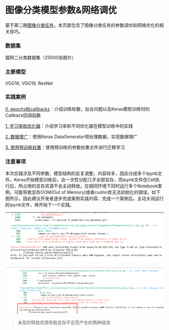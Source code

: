 # 图像分类模型参数&网络调优

基于第二期[图像分类任务](../DL_image_recognition/image_recongition.ipynb)，本页面包含了图像分类任务的参数调优和网络优化的相关技巧。



### 数据集

猫狗二分类数据集（25000张图片）



### 主要模型

VGG16, VGG19, ResNet



### 实践案例

[0. epochs和callbacks](./00_epoch_callbacks.ipynb)：介绍训练轮数，拟合问题以及Keras模型训练时的Callback回调函数

[1. 学习率和优化器](./01_lr_opt.ipynb)：介绍学习率和不同优化器在模型训练中的实践

[2. 数据增广](02_data_augumentation.ipynb)：使用Keras DataGenerator预处理数据，实现数据增广

[3. 使用预训练权重](03_pretrained_weights.ipynb)：使用预训练的参数权重文件进行迁移学习



### 注意事项

本次实践涉及不同参数、模型结构的反复调整，内容较多，因此分成多个ipynb文件。Keras开始模型训练后，会一次性分配几乎全部显存，而ipynb文件在Cell执行后，所占用的显存资源不会主动释放。在相同环境下同时运行多个Notebook案例，可能导致显存OOM(Out of Memory)或者cudnn库无法初始化的错误，如下图所示。因此建议开发者逐步完成案例实践内容，完成一个案例后，主动关闭运行的ipynb文件，再开始下一个实践。

![oom](img/oom.png)

![cudnn-init-failed](img/cudnn-init-failed.png)

> 未及时释放资源导致显存不足而产生的两种错误

